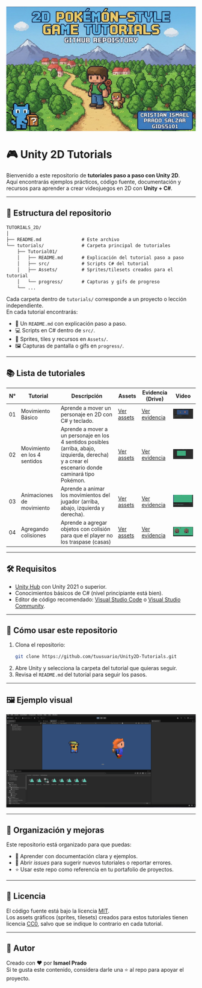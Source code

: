 ![Portada del repositorio](./Intro.jpeg)

# 🎮 Unity 2D Tutorials

Bienvenido a este repositorio de **tutoriales paso a paso con Unity 2D**.  
Aquí encontrarás ejemplos prácticos, código fuente, documentación y recursos para aprender a crear videojuegos en 2D con **Unity + C#**.

---

## 📂 Estructura del repositorio
```
TUTORIALS_2D/
│
├── README.md               # Este archivo
└── tutorials/              # Carpeta principal de tutoriales
    ├── Tutorial01/
    │   ├── README.md       # Explicación del tutorial paso a paso
    │   ├── src/            # Scripts C# del tutorial
    │   ├── Assets/         # Sprites/tilesets creados para el tutorial
    │   └── progress/       # Capturas y gifs de progreso
    └── ...
```

Cada carpeta dentro de `tutorials/` corresponde a un proyecto o lección independiente.  
En cada tutorial encontrarás:
- 📜 Un `README.md` con explicación paso a paso.  
- 💻 Scripts en C# dentro de `src/`.  
- 🎨 Sprites, tiles y recursos en `Assets/`.  
- 🖼️ Capturas de pantalla o gifs en `progress/`.  

---

## 📚 Lista de tutoriales
| N° | Tutorial | Descripción | Assets | Evidencia (Drive) | Video |
|----|-----------|--------------|---------|-------------------|--------|
| 01 | Movimiento Básico | Aprende a mover un personaje en 2D con C# y teclado. | [Ver assets](./tutorials/Tutorial01/Assets/) | [Ver evidencia](https://docs.google.com/document/d/1rajmfc6_VqJ3MDFOHAi8JDgdB_-ZR7ciVFqc5FSHy3U/edit?usp=drive_link) | <img src="./tutorials/Tutorial01/progress/Tutorial1.gif" width="250"> |
| 02 | Movimiento en los 4 sentidos | Aprende a mover a un personaje en los 4 sentidos posibles (arriba, abajo, izquierda, derecha) y a crear el escenario donde caminará tipo Pokémon. | [Ver assets](./tutorials/Tutorial02/Assets/) | [Ver evidencia](https://docs.google.com/document/d/1Ac7jH4mzJAK94ypCZhUTXD-s_ayeHs3OW6q93BsaG1Y/edit?usp=sharing) | <img src="./tutorials/Tutorial02/progress/Tutorial2.gif" width="250"> |
| 03 | Animaciones de movimiento | Aprende a animar los movimientos del jugador (arriba, abajo, izquierda y derecha). | [Ver assets](./tutorials/Tutorial03/Assets/) | [Ver evidencia](https://docs.google.com/document/d/1Ac7jH4mzJAK94ypCZhUTXD-s_ayeHs3OW6q93BsaG1Y/edit?usp=sharing) | <img src="./tutorials/Tutorial03/progress/Tutorial3.gif" width="250"> |
|04  | Agregando colisiones | Aprende a agregar objetos con colisión para que el player no los traspase (casas) |  [Ver assets](./tutorials/Tutorial04/Assets/) | [Ver evidencia](https://docs.google.com/document/d/1XLJPkiWufb7MA0oUZD_3fvJZeX_KmQfuHL6AjOG5UTA/edit?usp=sharing) |  <img src="./tutorials/Tutorial04/progress/Tutorial4.gif" width="250"> |

---


## 🛠️ Requisitos
- [Unity Hub](https://unity.com/download) con Unity 2021 o superior.  
- Conocimientos básicos de C# (nivel principiante está bien).  
- Editor de código recomendado: [Visual Studio Code](https://code.visualstudio.com/) o [Visual Studio Community](https://visualstudio.microsoft.com/es/).

---

## 🚀 Cómo usar este repositorio
1. Clona el repositorio:  
   ```bash
   git clone https://github.com/tuusuario/Unity2D-Tutorials.git
   ```
2. Abre Unity y selecciona la carpeta del tutorial que quieras seguir.  
3. Revisa el `README.md` del tutorial para seguir los pasos.  

---

## 🖼️ Ejemplo visual

![Demo Movimiento Básico](./tutorials/Tutorial01/progress/Tutorial1.gif)

---

## 📌 Organización y mejoras
Este repositorio está organizado para que puedas:  
- 📖 Aprender con documentación clara y ejemplos.  
- 📝 Abrir *issues* para sugerir nuevos tutoriales o reportar errores.  
- ⭐ Usar este repo como referencia en tu portafolio de proyectos.  

---

## 📜 Licencia
El código fuente está bajo la licencia [MIT](https://opensource.org/licenses/MIT).  
Los assets gráficos (sprites, tilesets) creados para estos tutoriales tienen licencia [CC0](https://creativecommons.org/publicdomain/zero/1.0/), salvo que se indique lo contrario en cada tutorial.  

---

## 👤 Autor
Creado con ❤️ por **Ismael Prado**  
Si te gusta este contenido, considera darle una ⭐ al repo para apoyar el proyecto.  